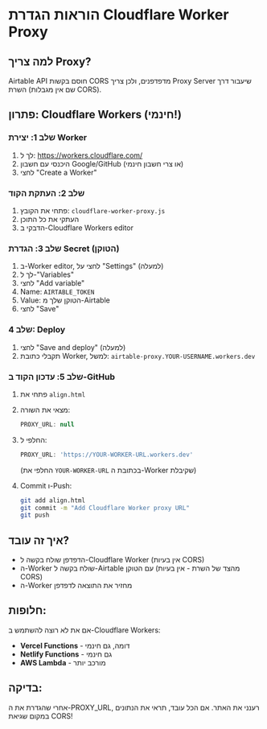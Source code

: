 # הוראות הגדרת Cloudflare Worker Proxy

## למה צריך Proxy?

Airtable API חוסם בקשות CORS מדפדפנים, ולכן צריך Proxy Server שיעבור דרך השרת (שם אין מגבלות CORS).

## פתרון: Cloudflare Workers (חינמי!)

### שלב 1: יצירת Worker

1. לך ל: https://workers.cloudflare.com/
2. היכנסי עם חשבון Google/GitHub (או צרי חשבון חינמי)
3. לחצי "Create a Worker"

### שלב 2: העתקת הקוד

1. פתחי את הקובץ: `cloudflare-worker-proxy.js`
2. העתקי את כל התוכן
3. הדבקי ב-Cloudflare Workers editor

### שלב 3: הגדרת Secret (הטוקן)

1. ב-Worker editor, לחצי על "Settings" (למעלה)
2. לך ל-"Variables"
3. לחצי "Add variable"
4. Name: `AIRTABLE_TOKEN`
5. Value: הטוקן שלך מ-Airtable
6. לחצי "Save"

### שלב 4: Deploy

1. לחצי "Save and deploy" (למעלה)
2. תקבלי כתובת Worker, למשל: `airtable-proxy.YOUR-USERNAME.workers.dev`

### שלב 5: עדכון הקוד ב-GitHub

1. פתחי את `align.html`
2. מצאי את השורה:
   ```javascript
   PROXY_URL: null
   ```
3. החלפי ל:
   ```javascript
   PROXY_URL: 'https://YOUR-WORKER-URL.workers.dev'
   ```
   (החלפי את `YOUR-WORKER-URL` בכתובת ה-Worker שקיבלת)

4. Commit ו-Push:
   ```bash
   git add align.html
   git commit -m "Add Cloudflare Worker proxy URL"
   git push
   ```

## איך זה עובד?

- הדפדפן שולח בקשה ל-Cloudflare Worker (אין בעיות CORS)
- ה-Worker שולח בקשה ל-Airtable עם הטוקן (מהצד של השרת - אין בעיות CORS)
- ה-Worker מחזיר את התוצאה לדפדפן

## חלופות:

אם את לא רוצה להשתמש ב-Cloudflare Workers:
- **Vercel Functions** - דומה, גם חינמי
- **Netlify Functions** - גם חינמי
- **AWS Lambda** - מורכב יותר

## בדיקה:

אחרי שהגדרת את ה-PROXY_URL, רענני את האתר. אם הכל עובד, תראי את הנתונים במקום שגיאת CORS!

